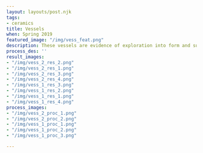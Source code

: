 ```yaml
---
layout: layouts/post.njk
tags:
- ceramics
title: Vessels
when: Spring 2019
featured_image: "/img/vess_feat.png"
description: These vessels are evidence of exploration into form and surface treatment.
process_des: ''
result_images:
- "/img/vess_2_res_2.png"
- "/img/vess_2_res_1.png"
- "/img/vess_2_res_3.png"
- "/img/vess_2_res_4.png"
- "/img/vess_1_res_3.png"
- "/img/vess_1_res_2.png"
- "/img/vess_1_res_1.png"
- "/img/vess_1_res_4.png"
process_images:
- "/img/vess_2_proc_1.png"
- "/img/vess_2_proc_2.png"
- "/img/vess_1_proc_1.png"
- "/img/vess_1_proc_2.png"
- "/img/vess_1_proc_3.png"

---
```

